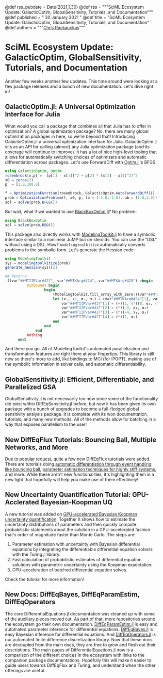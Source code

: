 @def rss_pubdate = Date(2021,1,30)
@def rss = """SciML Ecosystem Update: GalacticOptim, GlobalSensitivity, Tutorials, and Documentation"""
@def published = " 30 January 2021 "
@def title = "SciML Ecosystem Update: GalacticOptim, GlobalSensitivity, Tutorials, and Documentation"
@def authors = """<a href="https://github.com/ChrisRackauckas">Chris Rackauckas</a>"""

# SciML Ecosystem Update: GalacticOptim, GlobalSensitivity, Tutorials, and Documentation

Another few weeks another few updates. This time around were looking at a few
package releases and a bunch of new documentation. Let's dive right in!

## GalacticOptim.jl: A Universal Optimization Interface for Julia

What would you call a package that combines all that Julia has to offer in
optimization? A global optimization package? No, there are many global optimization
packages in here, so we're beyond that! Introducing GalacticOptim.jl: a universal
optimization interface for Julia. GalacticOptim.jl sits as an API for calling
(almost) any Julia optimization package (and its coverage will continue to improve).
It has a lot of nice high-level tooling that allows for automatically switching
choices of optimizers and automatic differentiation across packages. Let's use
ForwardDiff with [Optim.jl](https://github.com/JuliaNLSolvers/Optim.jl)'s BFGS:

```julia
using GalacticOptim, Optim
rosenbrock(x,p) =  (p[1] - x[1])^2 + p[2] * (x[2] - x[1]^2)^2
x0 = zeros(2)
p  = [1.0,100.0]

f = OptimizationFunction(rosenbrock, GalacticOptim.AutoForwardDiff())
prob = OptimizationProblem(f, x0, p, lb = [-1.0,-1.0], ub = [1.0,1.0])
sol = solve(prob,BFGS())
```

But wait, what if we wanted to use [BlackBoxOptim.jl](https://github.com/robertfeldt/BlackBoxOptim.jl)?
No problem:

```julia
using BlackBoxOptim
sol = solve(prob,BBO())
```

This package also directly works with
[ModelingToolkit.jl](https://github.com/SciML/ModelingToolkit.jl)
to have a symbolic interface similar to a nonlinear JuMP but on steroids. You
can use the "DSL" without using a DSL. How? `modelingtoolkitize` automatically
converts problems to the symbolic form. Let's generate the Hessian code:

```julia
using ModelingToolkit
sys = modelingtoolkitize(prob)
generate_hessian(sys)[2]

## Returns
:((var"##MTIIPVar#427", var"##MTKArg#424", var"##MTKArg#425")->begin
          @inbounds begin
                  begin
                      (ModelingToolkit.fill_array_with_zero!)(var"##MTIIPVar#427")
                      let (x₁, x₂, α₁, α₂) = (var"##MTKArg#424"[1], var"##MTKArg#424"[2], var"##MTKArg#425"[1], var"##MTKArg#425"[2])
                          var"##MTIIPVar#427"[1] = (+)(2, (*)(8, α₂, (^)(x₁, 2)), (*)(-4, α₂, (+)(x₂, (*)(-1, (^)(x₁, 2)))))
                          var"##MTIIPVar#427"[2] = (*)(-4, x₁, α₂)
                          var"##MTIIPVar#427"[3] = (*)(-4, x₁, α₂)
                          var"##MTIIPVar#427"[4] = (*)(2, α₂)
                      end
                  end
              end
          nothing
      end)
```

And there you go. All of ModelingToolkit's automated parallelization and transformation
features are right there at your fingertips. This library is still new so there's
more to add, like bindings to MOI (for IPOPT), making use of the symbolic
information in solver calls, and automatic differentiability.

## GlobalSensitivity.jl: Efficient, Differentiable, and Parallelized GSA

GlobalSensitivity.jl is not necessarily too new since some of the functionality
did exist within DiffEqSensitivity.jl before, but now it has been given its
own package with a bunch of upgrades to become a full-fledged global sensitivity
analysis package. It is complete with its won documentation, tutorials, and
many new methods. All of the methods allow for batching in a way that exposes
parallelism to the user!

## New DiffEqFlux Tutorials: Bouncing Ball, Multiple Networks, and More

Due to popular request, quite a few new DiffEqFlux tutorials were added.
There are tutorials doing [automatic differentiation through event handling like
bouncing ball](https://diffeqflux.sciml.ai/dev/examples/bouncing_ball/),
[parameter estimation techniques for highly stiff systems](https://diffeqflux.sciml.ai/dev/examples/stiff_ode_fit/),
and more. While these aren't new functionalities, it's highlighting them in a
new light that hopefully will help you make use of them effectively!

## New Uncertainty Quantification Tutorial: GPU-Acclerated Bayesian-Koopman UQ

A new tutorial was added on [GPU-accelerated Bayesian Koopman uncertainty quantification](https://tutorials.sciml.ai/html/DiffEqUncertainty/03-GPU_Bayesian_Koopman.html). Together it shows how to estimate the uncertainty
distributions of parameters and then quickly compute probabilistic statements
about the solution in a GPU-accelerated fashion that's order of magnitude faster
than Monte Carlo. The steps are:

1. Parameter estimation with uncertainty with Bayesian differential equations by
integrating the differentiable differential equation solvers with the Turing.jl library.
2. Fast calculation of probabilistic estimates of differential equation solutions
  with parametric uncertainty using the Koopman expectation.
3. GPU-acceleration of batched differential equation solves.

Check the tutorial for more information!

## New Docs: DiffEqBayes, DiffEqParamEstim, DiffEqOperators

The core DifferentialEquations.jl documentation was cleaned up with some of the
auxillary pieces moved out. As part of that, more repositories around the ecosystem
go their own documentation. [DiffEqParamEstim.jl](https://diffeqparamestim.sciml.ai/dev/)
is easy and automated parameter inference for differential equations.
[DiffEqBayes.jl](https://diffeqbayes.sciml.ai/dev/) is easy Bayesian inference
for differential equations. And [DiffEqOperators.jl](https://diffeqoperators.sciml.ai/dev/)
is our automated finite difference discretization library. Now that these docs
are decoupled from the main docs, they are free to grow and flesh out their
descriptions. The main pages of DifferentialEquations.jl now is a comparison
of the different choices in the ecosystem with links to the companion package
documentations. Hopefully this will make it easier to guide users towards
DiffEqFlux and Turing, and understand when the other offerings are useful.
